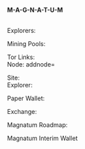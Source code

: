 <b> M-A-G-N-A-T-U-M  </b><br /><br />


Explorers: <br />



Mining Pools:<br />


Tor Links:<br />
Node: addnode=<br />

Site: <br />
Explorer: <br />

Paper Wallet:<br />


Exchange:<br />


Magnatum Roadmap:<br />


Magnatum Interim Wallet


